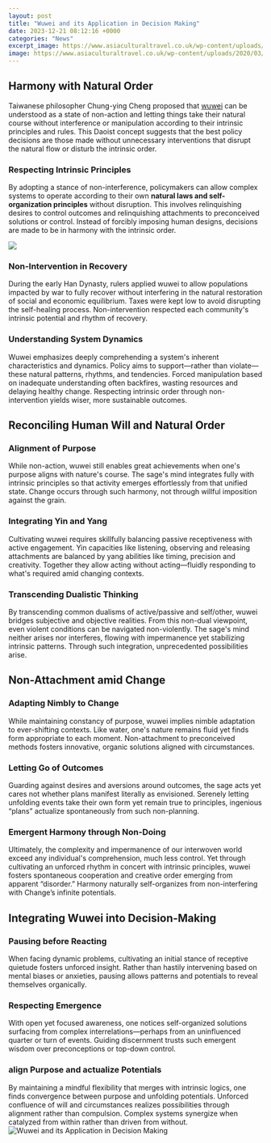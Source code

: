 ```yaml
---
layout: post
title: "Wuwei and its Application in Decision Making"
date: 2023-12-21 08:12:16 +0000
categories: "News"
excerpt_image: https://www.asiaculturaltravel.co.uk/wp-content/uploads/2020/03/Wenmiao-Temple.jpeg
image: https://www.asiaculturaltravel.co.uk/wp-content/uploads/2020/03/Wenmiao-Temple.jpeg
---
```


## Harmony with Natural Order
Taiwanese philosopher Chung-ying Cheng proposed that [wuwei](https://thetopnews.github.io/choosing-the-right-school-for-your-child/) can be understood as a state of non-action and letting things take their natural course without interference or manipulation according to their intrinsic principles and rules. This Daoist concept suggests that the best policy decisions are those made without unnecessary interventions that disrupt the natural flow or disturb the intrinsic order. 
### Respecting Intrinsic Principles 
By adopting a stance of non-interference, policymakers can allow complex systems to operate according to their own **natural laws and self-organization principles** without disruption. This involves relinquishing desires to control outcomes and relinquishing attachments to preconceived solutions or control. Instead of forcibly imposing human designs, decisions are made to be in harmony with the intrinsic order.

![](https://i.ytimg.com/vi/cWe07NDsbF0/maxresdefault.jpg)
### Non-Intervention in Recovery 
During the early Han Dynasty, rulers applied wuwei to allow populations impacted by war to fully recover without interfering in the natural restoration of social and economic equilibrium. Taxes were kept low to avoid disrupting the self-healing process. Non-intervention respected each community's intrinsic potential and rhythm of recovery. 
### Understanding System Dynamics
Wuwei emphasizes deeply comprehending a system's inherent characteristics and dynamics. Policy aims to support—rather than violate—these natural patterns, rhythms, and tendencies. Forced manipulation based on inadequate understanding often backfires, wasting resources and delaying healthy change. Respecting intrinsic order through non-intervention yields wiser, more sustainable outcomes.
## Reconciling Human Will and Natural Order  
### Alignment of Purpose
While non-action, wuwei still enables great achievements when one's purpose aligns with nature's course. The sage's mind integrates fully with intrinsic principles so that activity emerges effortlessly from that unified state. Change occurs through such harmony, not through willful imposition against the grain.
### Integrating Yin and Yang
Cultivating wuwei requires skillfully balancing passive receptiveness with active engagement. Yin capacities like listening, observing and releasing attachments are balanced by yang abilities like timing, precision and creativity. Together they allow acting without acting—fluidly responding to what's required amid changing contexts. 
### Transcending Dualistic Thinking
By transcending common dualisms of active/passive and self/other, wuwei bridges subjective and objective realities. From this non-dual viewpoint, even violent conditions can be navigated non-violently. The sage's mind neither arises nor interferes, flowing with impermanence yet stabilizing intrinsic patterns. Through such integration, unprecedented possibilities arise.
## Non-Attachment amid Change
### Adapting Nimbly to Change 
While maintaining constancy of purpose, wuwei implies nimble adaptation to ever-shifting contexts. Like water, one's nature remains fluid yet finds form appropriate to each moment. Non-attachment to preconceived methods fosters innovative, organic solutions aligned with circumstances. 
### Letting Go of Outcomes
Guarding against desires and aversions around outcomes, the sage acts yet cares not whether plans manifest literally as envisioned. Serenely letting unfolding events take their own form yet remain true to principles, ingenious “plans” actualize spontaneously from such non-planning. 
### Emergent Harmony through Non-Doing
Ultimately, the complexity and impermanence of our interwoven world exceed any individual's comprehension, much less control. Yet through cultivating an unforced rhythm in concert with intrinsic principles, wuwei fosters spontaneous cooperation and creative order emerging from apparent “disorder.” Harmony naturally self-organizes from non-interfering with Change’s infinite potentials.
## Integrating Wuwei into Decision-Making
### Pausing before Reacting 
When facing dynamic problems, cultivating an initial stance of receptive quietude fosters unforced insight. Rather than hastily intervening based on mental biases or anxieties, pausing allows patterns and potentials to reveal themselves organically. 
### Respecting Emergence  
With open yet focused awareness, one notices self-organized solutions surfacing from complex interrelations—perhaps from an uninfluenced quarter or turn of events. Guiding discernment trusts such emergent wisdom over preconceptions or top-down control.
### align Purpose and actualize Potentials
By maintaining a mindful flexibility that merges with intrinsic logics, one finds convergence between purpose and unfolding potentials. Unforced confluence of will and circumstances realizes possibilities through alignment rather than compulsion. Complex systems synergize when catalyzed from within rather than driven from without.
![Wuwei and its Application in Decision Making](https://www.asiaculturaltravel.co.uk/wp-content/uploads/2020/03/Wenmiao-Temple.jpeg)
